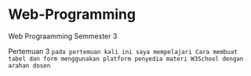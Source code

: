 # Web-Programming
Web Prograamming Semmester 3

Pertemuan 3
`pada pertemuan kali ini saya mempelajari Cara membuat tabel dan form menggunakan platform penyedia materi W3School dengan arahan dosen`
